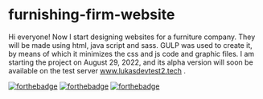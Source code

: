 # furnishing-firm-website


Hi everyone!
Now I start designing websites for a furniture company. They will be made using html, java script and sass. GULP was used to create it, by means of which it minimizes the css and js code and graphic files. I am starting the project on August 29, 2022, and its alpha version will soon be available on the test server www.lukasdevtest2.tech .

[![forthebadge](https://forthebadge.com/images/badges/uses-html.svg)](https://forthebadge.com)
[![forthebadge](https://forthebadge.com/images/badges/uses-js.svg)](https://forthebadge.com)
[![forthebadge](https://forthebadge.com/images/badges/uses-css.svg)](https://forthebadge.com)